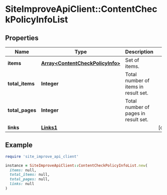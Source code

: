 # SiteImproveApiClient::ContentCheckPolicyInfoList

## Properties

| Name | Type | Description | Notes |
| ---- | ---- | ----------- | ----- |
| **items** | [**Array&lt;ContentCheckPolicyInfo&gt;**](ContentCheckPolicyInfo.md) | Set of items. |  |
| **total_items** | **Integer** | Total number of items in result set. |  |
| **total_pages** | **Integer** | Total number of pages in result set. |  |
| **links** | [**Links1**](Links1.md) |  | [optional] |

## Example

```ruby
require 'site_improve_api_client'

instance = SiteImproveApiClient::ContentCheckPolicyInfoList.new(
  items: null,
  total_items: null,
  total_pages: null,
  links: null
)
```

